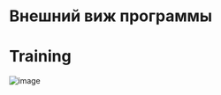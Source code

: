# Внешний виж программы
# Training
![image](https://github.com/user-attachments/assets/89d935f0-7a6f-49d3-957a-eeeb58f07142)
